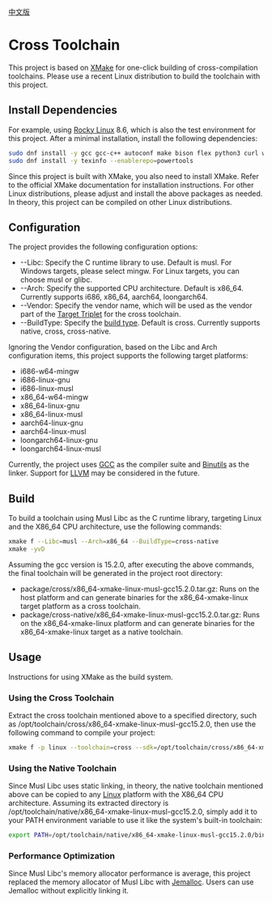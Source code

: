 [中文版](./README-zh.md)

# Cross Toolchain
This project is based on [XMake](https://xmake.io/) for one-click building of cross-compilation toolchains. Please use a recent Linux distribution to build the toolchain with this project.

## Install Dependencies
For example, using [Rocky Linux](https://rockylinux.org/) 8.6, which is also the test environment for this project. After a minimal installation, install the following dependencies:
```bash
sudo dnf install -y gcc gcc-c++ autoconf make bison flex python3 curl wget git tar bzip2 rsync
sudo dnf install -y texinfo --enablerepo=powertools
```

Since this project is built with XMake, you also need to install XMake. Refer to the official XMake documentation for installation instructions. For other Linux distributions, please adjust and install the above packages as needed. In theory, this project can be compiled on other Linux distributions.

## Configuration
The project provides the following configuration options:
- --Libc: Specify the C runtime library to use. Default is musl. For Windows targets, please select mingw. For Linux targets, you can choose musl or glibc.
- --Arch: Specify the supported CPU architecture. Default is x86_64. Currently supports i686, x86_64, aarch64, loongarch64.
- --Vendor: Specify the vendor name, which will be used as the vendor part of the [Target Triplet](https://wiki.osdev.org/Target_Triplet) for the cross toolchain.
- --BuildType: Specify the [build type](https://crosstool-ng.github.io/docs/toolchain-types/). Default is cross. Currently supports native, cross, cross-native.

Ignoring the Vendor configuration, based on the Libc and Arch configuration items, this project supports the following target platforms:
- i686-w64-mingw
- i686-linux-gnu
- i686-linux-musl
- x86_64-w64-mingw
- x86_64-linux-gnu
- x86_64-linux-musl
- aarch64-linux-gnu
- aarch64-linux-musl
- loongarch64-linux-gnu
- loongarch64-linux-musl

Currently, the project uses [GCC](https://gcc.gnu.org/) as the compiler suite and [Binutils](https://www.gnu.org/software/binutils/) as the linker. Support for [LLVM](https://llvm.org/) may be considered in the future.

## Build
To build a toolchain using Musl Libc as the C runtime library, targeting Linux and the X86_64 CPU architecture, use the following commands:
```bash
xmake f --Libc=musl --Arch=x86_64 --BuildType=cross-native
xmake -yvD
```

Assuming the gcc version is 15.2.0, after executing the above commands, the final toolchain will be generated in the project root directory:
- package/cross/x86_64-xmake-linux-musl-gcc15.2.0.tar.gz: Runs on the host platform and can generate binaries for the x86_64-xmake-linux target platform as a cross toolchain.
- package/cross-native/x86_64-xmake-linux-musl-gcc15.2.0.tar.gz: Runs on the x86_64-xmake-linux platform and can generate binaries for the x86_64-xmake-linux target as a native toolchain.

## Usage
Instructions for using XMake as the build system.

### Using the Cross Toolchain
Extract the cross toolchain mentioned above to a specified directory, such as /opt/toolchain/cross/x86_64-xmake-linux-musl-gcc15.2.0, then use the following command to compile your project:
```bash
xmake f -p linux --toolchain=cross --sdk=/opt/toolchain/cross/x86_64-xmake-linux-musl-gcc15.2.0 -yvD
```

### Using the Native Toolchain
Since Musl Libc uses static linking, in theory, the native toolchain mentioned above can be copied to any [Linux](https://wiki.musl-libc.org/supported-platforms) platform with the X86_64 CPU architecture. Assuming its extracted directory is /opt/toolchain/native/x86_64-xmake-linux-musl-gcc15.2.0, simply add it to your PATH environment variable to use it like the system's built-in toolchain:
```bash
export PATH=/opt/toolchain/native/x86_64-xmake-linux-musl-gcc15.2.0/bin:$PATH
```

### Performance Optimization
Since Musl Libc's memory allocator performance is average, this project replaced the memory allocator of Musl Libc with [Jemalloc](https://jemalloc.net/). Users can use Jemalloc without explicitly linking it.
